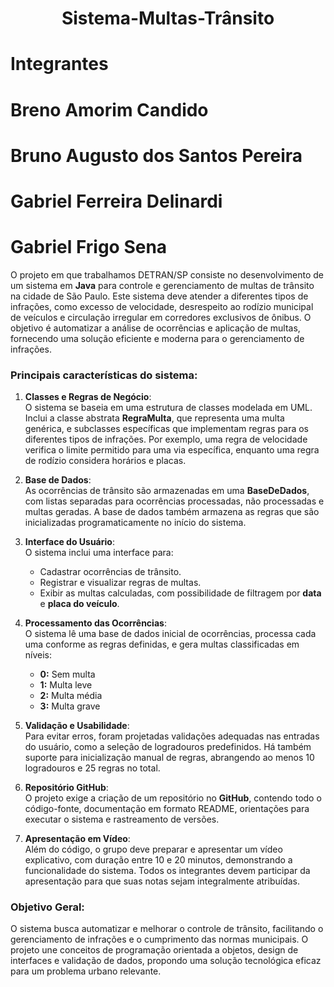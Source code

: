 <h1 align="center"> Sistema-Multas-Trânsito </h1>

# Integrantes 
# Breno Amorim Candido
# Bruno Augusto dos Santos Pereira
# Gabriel Ferreira Delinardi
# Gabriel Frigo Sena

O projeto em que trabalhamos DETRAN/SP consiste no desenvolvimento de um sistema em **Java** para controle e gerenciamento de multas de trânsito na cidade de São Paulo. Este sistema deve atender a diferentes tipos de infrações, como excesso de velocidade, desrespeito ao rodízio municipal de veículos e circulação irregular em corredores exclusivos de ônibus. O objetivo é automatizar a análise de ocorrências e aplicação de multas, fornecendo uma solução eficiente e moderna para o gerenciamento de infrações.

### Principais características do sistema:
1. **Classes e Regras de Negócio**:  
   O sistema se baseia em uma estrutura de classes modelada em UML. Inclui a classe abstrata **RegraMulta**, que representa uma multa genérica, e subclasses específicas que implementam regras para os diferentes tipos de infrações. Por exemplo, uma regra de velocidade verifica o limite permitido para uma via específica, enquanto uma regra de rodízio considera horários e placas.

2. **Base de Dados**:  
   As ocorrências de trânsito são armazenadas em uma **BaseDeDados**, com listas separadas para ocorrências processadas, não processadas e multas geradas. A base de dados também armazena as regras que são inicializadas programaticamente no início do sistema.

3. **Interface do Usuário**:  
   O sistema inclui uma interface para:
   - Cadastrar ocorrências de trânsito.
   - Registrar e visualizar regras de multas.
   - Exibir as multas calculadas, com possibilidade de filtragem por **data** e **placa do veículo**.

4. **Processamento das Ocorrências**:  
   O sistema lê uma base de dados inicial de ocorrências, processa cada uma conforme as regras definidas, e gera multas classificadas em níveis:  
      - **0:** Sem multa  
      - **1:** Multa leve  
      - **2:** Multa média  
      - **3:** Multa grave  

5. **Validação e Usabilidade**:  
   Para evitar erros, foram projetadas validações adequadas nas entradas do usuário, como a seleção de logradouros predefinidos. Há também suporte para inicialização manual de regras, abrangendo ao menos 10 logradouros e 25 regras no total.

6. **Repositório GitHub**:  
   O projeto exige a criação de um repositório no **GitHub**, contendo todo o código-fonte, documentação em formato README, orientações para executar o sistema e rastreamento de versões.

7. **Apresentação em Vídeo**:  
   Além do código, o grupo deve preparar e apresentar um vídeo explicativo, com duração entre 10 e 20 minutos, demonstrando a funcionalidade do sistema. Todos os integrantes devem participar da apresentação para que suas notas sejam integralmente atribuídas.

### Objetivo Geral:
O sistema busca automatizar e melhorar o controle de trânsito, facilitando o gerenciamento de infrações e o cumprimento das normas municipais. O projeto une conceitos de programação orientada a objetos, design de interfaces e validação de dados, propondo uma solução tecnológica eficaz para um problema urbano relevante.
